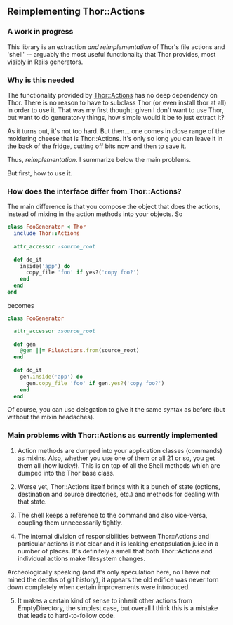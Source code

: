 ## Reimplementing Thor::Actions

### A work in progress

This library is an extraction _and reimplementation_ of Thor's file actions and
'shell' -- arguably the most useful functionality that Thor provides, most 
visibly in Rails generators.

### Why is this needed

The functionality provided by [Thor::Actions][thor] has no deep dependency on Thor.
There is no reason to have to subclass Thor (or even install thor at all) in 
order to use it. That was my first thought: given I don't want to use Thor, but 
want to do generator-y things, how simple would it be to just extract it?

As it turns out, it's not too hard. But then... one comes in close range of the
moldering cheese that is Thor::Actions. It's only so long you can leave it in
the back of the fridge, cutting off bits now and then to save it.

Thus, _reimplementation_. I summarize below the main problems.

But first, how to use it.

### How does the interface differ from Thor::Actions?

The main difference is that you compose the object that does the actions, 
instead of mixing in the action methods into your objects.  So

```ruby
class FooGenerator < Thor
  include Thor::Actions
  
  attr_accessor :source_root
  
  def do_it
    inside('app') do
      copy_file 'foo' if yes?('copy foo?')
    end
  end
end
```

becomes

```ruby
class FooGenerator

  attr_accessor :source_root
  
  def gen
    @gen ||= FileActions.from(source_root)
  end
  
  def do_it
    gen.inside('app') do
      gen.copy_file 'foo' if gen.yes?('copy foo?')
    end
  end
```

Of course, you can use delegation to give it the same syntax as before (but 
without the mixin headaches).


### Main problems with Thor::Actions as currently implemented

1. Action methods are dumped into your application classes (commands)
as mixins. Also, whether you use one of them or all 21 or so, you get them all
(how lucky!). This is on top of all the Shell methods which are dumped into
the Thor base class.

2. Worse yet, Thor::Actions itself brings with it a bunch of state (options, 
destination and source directories, etc.) and methods for dealing with that
state.

3. The shell keeps a reference to the command and also vice-versa, coupling them
unnecessarily tightly. 

4. The internal division of responsibilities between Thor::Actions and 
particular actions is not clear and it is leaking encapsulation juice in a number
of places. It's definitely a smell that both Thor::Actions and individual 
actions make filesystem changes. 

Archeologically speaking (and it's only speculation here, no I have not mined 
the depths of git history), it appears the old edifice was never torn down 
completely when certain improvements were introduced.

5. It makes a certain kind of sense to inherit other actions from EmptyDirectory,
the simplest case, but overall I think this is a mistake that leads to 
hard-to-follow code.


[thor]: https://github.com/wycats/thor/blob/master/lib/thor/actions.rb 
